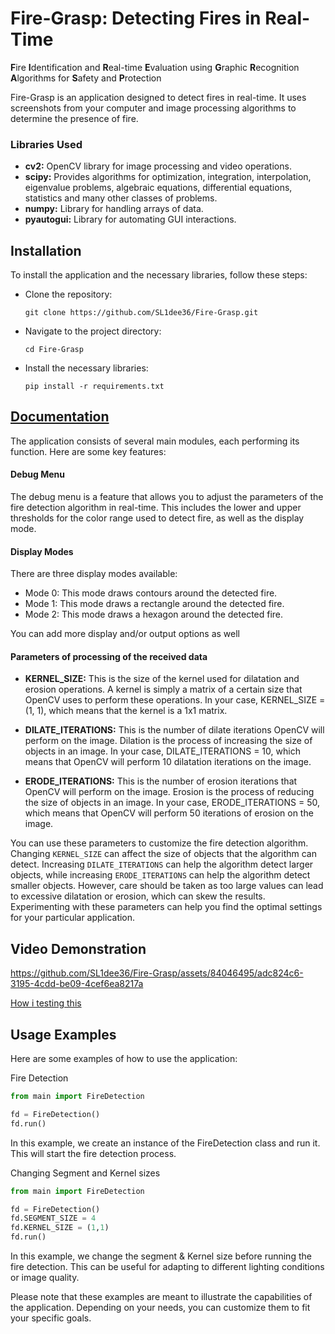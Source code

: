 # Fire-Grasp: Detecting Fires in Real-Time

**F**ire **I**dentification and **R**eal-time **E**valuation using **G**raphic **R**ecognition **A**lgorithms for **S**afety and **P**rotection

Fire-Grasp is an application designed to detect fires in real-time. It uses screenshots from your computer and image processing algorithms to determine the presence of fire.

### Libraries Used
- **cv2:** OpenCV library for image processing and video operations.
- **scipy:** Provides algorithms for optimization, integration, interpolation, eigenvalue problems, algebraic equations, differential equations, statistics and many other classes of problems.
- **numpy:** Library for handling arrays of data.
- **pyautogui:** Library for automating GUI interactions.

## Installation
To install the application and the necessary libraries, follow these steps:

- Clone the repository:
  ```Console
  git clone https://github.com/SL1dee36/Fire-Grasp.git 

- Navigate to the project directory:
  ```Console
  cd Fire-Grasp 
  
- Install the necessary libraries:
  ```Console
  pip install -r requirements.txt 

## [Documentation](https://sl1dee36.github.io/page2.html#header01-1z)
The application consists of several main modules, each performing its function. Here are some key features:

  #### Debug Menu
  The debug menu is a feature that allows you to adjust the parameters of the fire detection algorithm in real-time. This includes the lower and upper thresholds for the color range used to detect fire, as well as the display mode.

  #### Display Modes
  There are three display modes available:

  - Mode 0: This mode draws contours around the detected fire.
  - Mode 1: This mode draws a rectangle around the detected fire.
  - Mode 2: This mode draws a hexagon around the detected fire.
  
  You can add more display and/or output options as well

  #### Parameters of processing of the received data 
  - **KERNEL_SIZE:** This is the size of the kernel used for dilatation and erosion operations. A kernel is simply a matrix of a certain size that OpenCV uses to perform these operations. In your case, KERNEL_SIZE = (1, 1), which means that the kernel is a 1x1 matrix.
  
  - **DILATE_ITERATIONS:** This is the number of dilate iterations OpenCV will perform on the image. Dilation is the process of increasing the size of objects in an image. In your case, DILATE_ITERATIONS = 10, which means that OpenCV will perform 10 dilatation iterations on the image.
  
  - **ERODE_ITERATIONS:** This is the number of erosion iterations that OpenCV will perform on the image. Erosion is the process of reducing the size of objects in an image. In your case, ERODE_ITERATIONS = 50, which means that OpenCV will perform 50 iterations of erosion on the image.

You can use these parameters to customize the fire detection algorithm. Changing `KERNEL_SIZE` can affect the size of objects that the algorithm can detect. Increasing `DILATE_ITERATIONS` can help the algorithm detect larger objects, while increasing `ERODE_ITERATIONS` can help the algorithm detect smaller objects. However, care should be taken as too large values can lead to excessive dilatation or erosion, which can skew the results. Experimenting with these parameters can help you find the optimal settings for your particular application.
  

## Video Demonstration

https://github.com/SL1dee36/Fire-Grasp/assets/84046495/adc824c6-3195-4cdd-be09-4cef6ea8217a

[How i testing this](https://youtu.be/6vJeOEa6nkw)

## Usage Examples
Here are some examples of how to use the application:

Fire Detection
```Python
from main import FireDetection

fd = FireDetection()
fd.run()
```
In this example, we create an instance of the FireDetection class and run it. This will start the fire detection process.


Changing Segment and Kernel sizes
```Python
from main import FireDetection

fd = FireDetection()
fd.SEGMENT_SIZE = 4
fd.KERNEL_SIZE = (1,1)
fd.run()
```
In this example, we change the segment & Kernel size before running the fire detection. This can be useful for adapting to different lighting conditions or image quality.


Please note that these examples are meant to illustrate the capabilities of the application. Depending on your needs, you can customize them to fit your specific goals.
